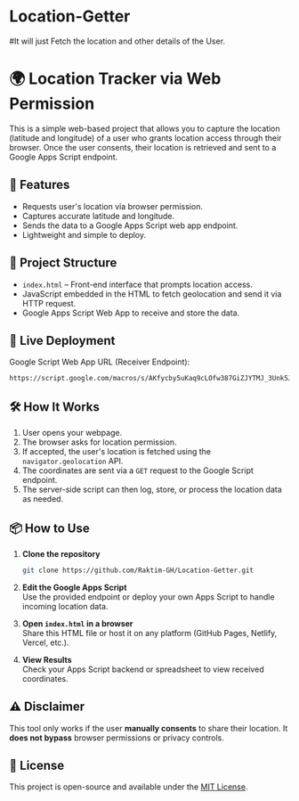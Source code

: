 # Location-Getter
#It will just Fetch the location and other details  of the User.


# 🌍 Location Tracker via Web Permission

This is a simple web-based project that allows you to capture the location (latitude and longitude) of a user who grants location access through their browser. Once the user consents, their location is retrieved and sent to a Google Apps Script endpoint.

## 🚀 Features

- Requests user's location via browser permission.
- Captures accurate latitude and longitude.
- Sends the data to a Google Apps Script web app endpoint.
- Lightweight and simple to deploy.

## 📂 Project Structure

- `index.html` – Front-end interface that prompts location access.
- JavaScript embedded in the HTML to fetch geolocation and send it via HTTP request.
- Google Apps Script Web App to receive and store the data.

## 🔗 Live Deployment

Google Script Web App URL (Receiver Endpoint):

```
https://script.google.com/macros/s/AKfycby5uKaq9cLOfw387GiZJYTMJ_3Unk5J2YRm9HscjHoMngkB7i9XkuxLLdeHAIL9hlyQDQ/exec
```

## 🛠️ How It Works

1. User opens your webpage.
2. The browser asks for location permission.
3. If accepted, the user's location is fetched using the `navigator.geolocation` API.
4. The coordinates are sent via a `GET` request to the Google Script endpoint.
5. The server-side script can then log, store, or process the location data as needed.

## 📦 How to Use

1. **Clone the repository**  
   ```bash
   git clone https://github.com/Raktim-GH/Location-Getter.git
   ```

2. **Edit the Google Apps Script**  
   Use the provided endpoint or deploy your own Apps Script to handle incoming location data.

3. **Open `index.html` in a browser**  
   Share this HTML file or host it on any platform (GitHub Pages, Netlify, Vercel, etc.).

4. **View Results**  
   Check your Apps Script backend or spreadsheet to view received coordinates.

## ⚠️ Disclaimer

This tool only works if the user **manually consents** to share their location. It **does not bypass** browser permissions or privacy controls.

## 📄 License

This project is open-source and available under the [MIT License](LICENSE).

